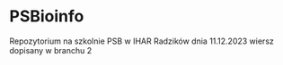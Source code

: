 # PSBioinfo
Repozytorium na szkolnie PSB w IHAR Radzików dnia 11.12.2023
wiersz dopisany w branchu 2

